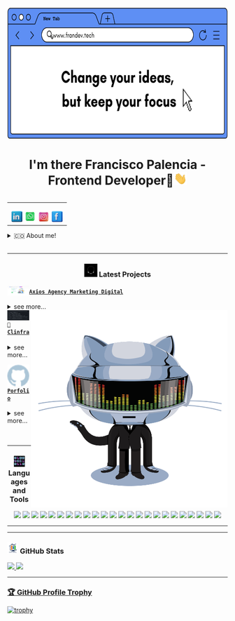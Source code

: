 <img  alt="francisco | YouTube" height="300px" width="900px" src="./src/portada.png" />

<h1 align="center">I'm there  Francisco Palencia - Frontend Developer🚀<img src="./src/wave.gif" width="30px"></h1>

<table align="right">
<tr>
<td>


[<img align="left" alt="MC Technology17 | Facebook" width="30px" src="./src/linkedin.png" />][linkedin]
[<img align="left" alt="MC Technology17 | Facebook" width="30px" src="./src/whatsapp.png" />][whatsapp]
[<img align="left" alt="@mctechnology17 | Instagram" width="32px" src="./src/instagram.png" />][instagram]
[<img align="left" alt="MC Technology17 | Facebook" width="30px" src="./src/facebook.png" />][facebook]



</td>
</tr>
</table>

<details>
  <summary>🇨🇴 About me!</summary>

### 👏 Computer programming and analysis technician💻!!
- 🦾 I love the PowerLifting!
- 🤓  I’m currently learning python
- 👾  I am very curious and that is why you start studying programming
- 🗒  Passionate about the frontend.
</details>
<br />

---

<h3 align="center"><img src="./src/cabeza.GIF" width="30px" height="30px"> Latest Projects</h3>

<tr>
<td>

[<img align="left" alt="gm | Git Manager" width="50px" src="./src/capturaxios.png" />][gm]

</td>
<td> <h4 align="left"> <a href="https://github.com/francisco-programmer/axios-agency" target="_blank"><code>Axios Agency Marketing Digital</code></a> </h4>
  <details>
    <summary>see more...</summary>

   Web Development Services, Social Media, Seo 

  </details> </td>
</tr>
<tr>
<td>

<img align="left" alt="vim-better-header | vim-better-header " width="50px" src="./src/vim-better-header.png" />

</td>
<img align="right" alt=yomero" width="450px" height="450px" src="./src/gitgif.gif">
<td> <h4 align="left"> <a href="https://github.com/francisco-programmer/clinfra" target="_blank"><code>🌅Clinfra</code></a> </h4>
  <details>
    <summary>see more...</summary>

    App with REACT  to see the weather and climate of all cities in the world


  </details> </td>
</tr>
<tr>
<td>

[<img align="left" alt="vimtools | VimTools" width="50px" src="./src/github.png" />][vimtools]

</td>
<td> <h4 align="left"> <a href="https://github.com/francisco-programmer/newportafolio" target="_blank"><code>Porfolio</code></a> </h4>
  <details>
    <summary>see more...</summary>

    My personal website where my information is in case you want to work with me



  </details> </td>
</tr>



<br />
<br />

---

<h3 align="center"><img src="./src/0101.GIF" width="25px" height="25px"> Languages and Tools</h3>
<p align="center">
   <img src="https://img.shields.io/badge/HTML5-E34F26?style=for-the-badge&logo=html5&logoColor=white">
   <img src="https://img.shields.io/badge/CSS3-1572B6?style=for-the-badge&logo=css3&logoColor=white">
   <img src="https://img.shields.io/badge/Sass-CC6699?style=for-the-badge&logo=sass&logoColor=white">
   <img src="https://img.shields.io/badge/Python-14354C?style=for-the-badge&logo=python&logoColor=white">
   <img src="https://img.shields.io/badge/JavaScript-F7DF1E?style=for-the-badge&logo=javascript&logoColor=black">
   <img src="https://img.shields.io/badge/TypeScript-007ACC?style=for-the-badge&logo=typescript&logoColor=white">
   <img src="https://img.shields.io/badge/Node.js-43853D?style=for-the-badge&logo=node.js&logoColor=white">
   <img src="https://img.shields.io/badge/Markdown-000000?style=for-the-badge&logo=markdown&logoColor=white">
   <img src="https://img.shields.io/badge/Express.js-404D59?style=for-the-badge">
   <img src="https://img.shields.io/badge/React-20232A?style=for-the-badge&logo=react&logoColor=61DAFB">
   <img src="https://img.shields.io/badge/Tailwind_CSS-38B2AC?style=for-the-badge&logo=tailwind-css&logoColor=white">
   <img src="https://img.shields.io/badge/Bootstrap-563D7C?style=for-the-badge&logo=bootstrap&logoColor=white">
   <img src="https://img.shields.io/badge/Material--UI-0081CB?style=for-the-badge&logo=material-ui&logoColor=white">
   <img src="https://img.shields.io/badge/Redux-593D88?style=for-the-badge&logo=redux&logoColor=white">
  <img src="https://img.shields.io/badge/React_Router-CA4245?style=for-the-badge&logo=react-router&logoColor=white">
   <img src="https://img.shields.io/badge/Django-092E20?style=for-the-badge&logo=django&logoColor=white">
  <img src="https://img.shields.io/badge/MongoDB-4EA94B?style=for-the-badge&logo=mongodb&logoColor=white">
  <img src="https://img.shields.io/badge/Netlify-00C7B7?style=for-the-badge&logo=netlify&logoColor=white">
  <img src="https://img.shields.io/badge/json%20web%20tokens-323330?style=for-the-badge&logo=json-web-tokens&logoColor=pink">
  <img src="https://img.shields.io/badge/Linux-FCC624?style=for-the-badge&logo=linux&logoColor=black">
  <img src="https://img.shields.io/badge/Windows-0078D6?style=for-the-badge&logo=windows&logoColor=white">
  <img src="https://img.shields.io/badge/Zorin%20OS-0CC1F3?style=for-the-badge&logo=zorin&logoColor=white">
  <img src="https://img.shields.io/badge/Visual_Studio_Code-0078D4?style=for-the-badge&logo=visual%20studio%20code&logoColor=white">
  <img src="https://img.shields.io/badge/eslint-3A33D1?style=for-the-badge&logo=eslint&logoColor=white">
</p>

---



---

<h3 align="left"><img src="./src/estadistica2.gif" width="25px" height="25px"> GitHub Stats</h3>

<div>
  <a href="https://github.com/francisco-programmer">
  <img height="180em" src="https://github-readme-stats.vercel.app/api?username=francisco-programmer&show_icons=true&theme=radical&include_all_commits=true&count_private=true"/>
  <img height="180em" src="https://github-readme-stats.vercel.app/api/top-langs/?username=francisco-programmer&layout=compact&langs_count=7&theme=radical"/>
</div>



---

### 🏆 GitHub Profile Trophy

[![trophy](https://github-profile-trophy.vercel.app/?username=francisco-programmer&no-frame=true&theme=onedark&rank=SECRET,SSS,SS,S,AAA,AA,A)](https://github.com/ryo-ma/github-profile-trophy)



[linkedin]: https://www.linkedin.com/in/francisco-palencia/
[whatsapp]: https://wa.me/+573015984814
[instagram]: https://www.instagram.com/franciscopalencia14/
[facebook]: https://m.facebook.com/cicotupapa/


[vimtools]: https://github.com/francisco-programmer/newportafolio
[jailbreakrepo]: https://mctechnology17.github.io/
[uiglitch]: https://repo.packix.com/package/com.mctechnology.uiglitch/
[uiswitches]: https://repo.packix.com/package/com.mctechnology.uiswitches/
[gm]: https://github.com/mctechnology17/gm
[youtuberepo]: https://github.com/mctechnology17/youtube_repo_mc_technology
